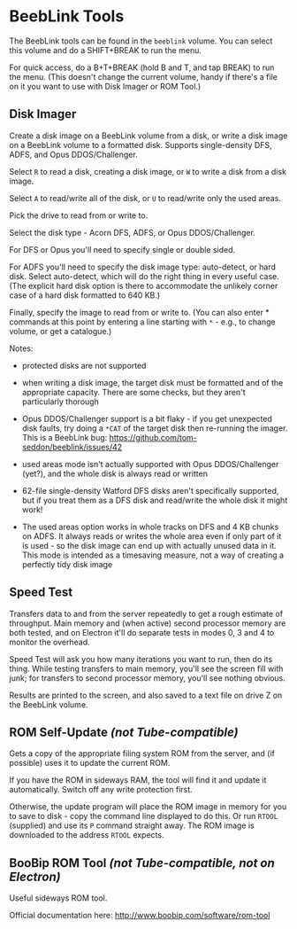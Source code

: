 # BeebLink Tools

The BeebLink tools can be found in the `beeblink` volume. You can
select this volume and do a SHIFT+BREAK to run the menu.

For quick access, do a B+T+BREAK (hold B and T, and tap BREAK) to run
the menu. (This doesn't change the current volume, handy if there's a
file on it you want to use with Disk Imager or ROM Tool.)

## Disk Imager

Create a disk image on a BeebLink volume from a disk, or write a disk
image on a BeebLink volume to a formatted disk. Supports
single-density DFS, ADFS, and Opus DDOS/Challenger.

Select `R` to read a disk, creating a disk image, or `W` to write a
disk from a disk image.

Select `A` to read/write all of the disk, or `U` to read/write only
the used areas.

Pick the drive to read from or write to.

Select the disk type - Acorn DFS, ADFS, or Opus DDOS/Challenger.

For DFS or Opus you'll need to specify single or double sided.

For ADFS you'll need to specify the disk image type: auto-detect, or
hard disk. Select auto-detect, which will do the right thing in every
useful case. (The explicit hard disk option is there to accommodate
the unlikely corner case of a hard disk formatted to 640 KB.)

Finally, specify the image to read from or write to. (You can also
enter * commands at this point by entering a line starting with `*` -
e.g., to change volume, or get a catalogue.)

Notes:

- protected disks are not supported

- when writing a disk image, the target disk must be formatted and of
  the appropriate capacity. There are some checks, but they aren't
  particularly thorough
  
- Opus DDOS/Challenger support is a bit flaky - if you get unexpected
  disk faults, try doing a `*CAT` of the target disk then re-running
  the imager. This is a BeebLink bug:
  https://github.com/tom-seddon/beeblink/issues/42
  
- used areas mode isn't actually supported with Opus DDOS/Challenger
  (yet?), and the whole disk is always read or written
  
- 62-file single-density Watford DFS disks aren't specifically
  supported, but if you treat them as a DFS disk and read/write the
  whole disk it might work!
  
- The used areas option works in whole tracks on DFS and 4 KB chunks
  on ADFS. It always reads or writes the whole area even if only part
  of it is used - so the disk image can end up with actually unused
  data in it. This mode is intended as a timesaving measure, not a way
  of creating a perfectly tidy disk image

## Speed Test

Transfers data to and from the server repeatedly to get a rough
estimate of throughput. Main memory and (when active) second processor
memory are both tested, and on Electron it'll do separate tests in
modes 0, 3 and 4 to monitor the overhead.

Speed Test will ask you how many iterations you want to run, then do
its thing. While testing transfers to main memory, you'll see the
screen fill with junk; for transfers to second processor memory,
you'll see nothing obvious.

Results are printed to the screen, and also saved to a text file on
drive Z on the BeebLink volume.

## ROM Self-Update _(not Tube-compatible)_

Gets a copy of the appropriate filing system ROM from the server, and
(if possible) uses it to update the current ROM.

If you have the ROM in sideways RAM, the tool will find it and update
it automatically. Switch off any write protection first.

Otherwise, the update program will place the ROM image in memory for
you to save to disk - copy the command line displayed to do this. Or
run `RTOOL` (supplied) and use its `P` command straight away. The ROM
image is downloaded to the address `RTOOL` expects.

## BooBip ROM Tool _(not Tube-compatible, not on Electron)_

Useful sideways ROM tool.

Official documentation here: http://www.boobip.com/software/rom-tool
